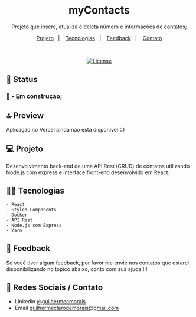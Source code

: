 <h1 align="center"> myContacts    </h1>

<p align="center">
Projeto que insere, atualiza e deleta número e informações de contatos;
</p>

<p align="center">
  <a href="#-tecnologias">Projeto</a>&nbsp;&nbsp;&nbsp;|&nbsp;&nbsp;&nbsp;
  <a href="#-projeto">Tecnologias</a>&nbsp;&nbsp;&nbsp;|&nbsp;&nbsp;&nbsp;
  <a href="#-layout">Feedback</a>&nbsp;&nbsp;&nbsp;|&nbsp;&nbsp;&nbsp;
  <a href="#memo-licença">Contato</a>
</p>

<br>

<p align="center">
<a href="https://pt.wikipedia.org/wiki/Licen%C3%A7a_MIT">
	<img alt="License" src="https://camo.githubusercontent.com/fd551ba4b042d89480347a0e74e31af63b356b2cac1116c7b80038f41b04a581/68747470733a2f2f696d672e736869656c64732e696f2f62616467652f4c6963656e73652d4d49542d677265656e2e737667" />
	</a>


<br>

## 📣 Status

<h3>🔵 - Em construção;</h3>

## 🔝 Preview


 Aplicação no Vercel ainda não está disponível 😥
## 💻 Projeto

Desenvolvimento back-end de uma API Rest (CRUD) de contatos utilizando Node.js com express e interface front-end desenvolvido em React.

## 👨‍💻 Tecnologias

    - React
    - Styled-Components
    - Docker
    - API Rest
    - Node.js com Express
    - Yarn

## 🚀 Feedback

Se você tiver algum feedback, por favor me envie nos contatos que estarei disponibilizando no tópico abaixo, conto com sua ajuda !!!


## 📍 Redes Sociais / Contato

- Linkedin [@guilhermecmorais](https://www.linkedin.com/in/guilhermecmorais/)
- Email guilhermeclarodemorais@gmail.com
